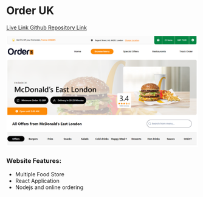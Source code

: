 # Order UK

<a href="https://order-uk.vercel.app/" target="_blank">Live Link </a>
<a href="https://order-uk.vercel.app/" target="_blank">Github Repository Link </a>

<a href="https://order-uk.vercel.app/" target="_blank"><img src="./image.png" /> </a>

### Website Features:

- Multiple Food Store
- React Application
- Nodejs and online ordering
